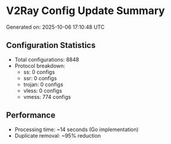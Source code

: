 # V2Ray Config Update Summary
Generated on: 2025-10-06 17:10:48 UTC

## Configuration Statistics
- Total configurations: 8848
- Protocol breakdown:
  - ss: 0 configs
  - ssr: 0 configs
  - trojan: 0 configs
  - vless: 0 configs
  - vmess: 774 configs

## Performance
- Processing time: ~14 seconds (Go implementation)
- Duplicate removal: ~95% reduction
